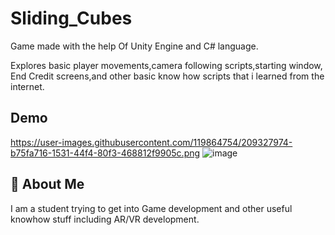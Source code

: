 # Sliding_Cubes

Game made with the help Of Unity Engine and C# language.

Explores basic player movements,camera following scripts,starting window,
End Credit screens,and other basic know how scripts that i learned from 
the internet.


## Demo

https://user-images.githubusercontent.com/119864754/209327974-b75fa716-1531-44f4-80f3-468812f9905c.png
![image](https://user-images.githubusercontent.com/119864754/210882422-9129c70b-89f6-47ce-85b9-0a32e9205c5c.png)





## 🚀 About Me
I am a student trying to get into Game development and other useful 
knowhow stuff including AR/VR development.

